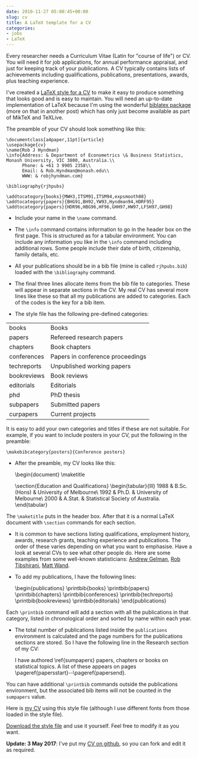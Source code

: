 ```yaml
---
date: 2010-11-27 05:00:45+00:00
slug: cv
title: A LaTeX template for a CV
categories:
- jobs
- LaTeX
---
```


Every researcher needs a Curriculum Vitae (Latin for "course of life") or CV. You will need it for job applications, for annual performance appraisal, and just for keeping track of your publications. A CV typically contains lists of achievements including qualifications, publications, presentations, awards, plus teaching experience.

I've created a [LaTeX style for a CV](/research/cv.sty) to make it easy to produce something that looks good and is easy to maintain. You will need an up-to-date implementation of LaTeX because I'm using the wonderful [biblatex package](http://www.ctan.org/tex-archive/macros/latex/contrib/biblatex/) (more on that in another post) which has only just become available as part of MikTeX and TeXLive.

The preamble of your CV should look something like this:

    \documentclass[a4paper,11pt]{article}
    \usepackage{cv}
    \name{Rob J Hyndman}
    \info{Address: & Department of Econometrics \& Business Statistics, Monash University, VIC 3800, Australia.\\
          Phone: & +61 3 9905 2358\\
          Email: & Rob.Hyndman@monash.edu\\
          WWW: & robjhyndman.com}

    \bibliography{rjhpubs}

    \addtocategory{books}{MWH3,ITSM91,ITSM94,expsmooth08}
    \addtocategory{papers}{BHG91,BH92,YW93,Hyndman94,HDRF95}
    \addtocategory{papers}{HDR96,HBG96,HF96,GHH97,HW97,LFSH97,GH98}



  * Include your name in the `\name` command.

  * The `\info` command contains information to go in the header box on the first page. This is structured as for a tabular environment. You can include any information you like in the `\info` command including additional rows. Some people include their date of birth, citizenship, family details, etc.

  * All your publications should be in a bib file (mine is called `rjhpubs.bib`) loaded with the `\bibliography` command.

  * The final three lines allocate items from the bib file to categories. These will appear in separate sections in the CV. My real CV has several more lines like these so that all my publications are added to categories. Each of the codes is the key for a bib item.

  * The style file has the following pre-defined categories:
<table >
<tbody >
<tr >

<td >books
</td>

<td >Books
</td>
</tr>
<tr >

<td >papers
</td>

<td >Refereed research papers
</td>
</tr>
<tr >

<td >chapters
</td>

<td >Book chapters
</td>
</tr>
<tr >

<td >conferences
</td>

<td >Papers in conference proceedings
</td>
</tr>
<tr >

<td >techreports
</td>

<td >Unpublished working papers
</td>
</tr>
<tr >

<td >bookreviews
</td>

<td >Book reviews
</td>
</tr>
<tr >

<td >editorials
</td>

<td >Editorials
</td>
</tr>
<tr >

<td >phd
</td>

<td >PhD thesis
</td>
</tr>
<tr >

<td >subpapers
</td>

<td >Submitted papers
</td>
</tr>
<tr >

<td >curpapers
</td>

<td >Current projects
</td>
</tr>
</tbody>
</table>
It is easy to add your own categories and titles if these are not suitable. For example, if you want to include posters in your CV, put the following in the preamble:

    \makebibcategory{posters}{Conference posters}


  * After the preamble, my CV looks like this:

    \begin{document}
    \maketitle

    \section{Education and Qualifications}
    \begin{tabular}{lll}
    1988 & B.Sc.(Hons) & University of Melbourne\\
    1992 & Ph.D. & University of Melbourne\\
    2000 & A.Stat. & Statistical Society of Australia.
    \end{tabular}

The `\maketitle` puts in the header box. After that it is a normal LaTeX document with `\section` commands for each section.

  * It is common to have sections listing qualifications, employment history, awards, research grants, teaching experience and publications. The order of these varies depending on what you want to emphasise. Have a look at several CVs to see what other people do. Here are some examples from some well-known statisticians: [Andrew Gelman](http://www.stat.columbia.edu/~gelman/vitae.pdf), [Rob Tibshirani](https://cap.stanford.edu/profiles/viewCV?facultyId=4688&name=Robert_Tibshirani), [Matt Wand](http://matt-wand.utsacademics.info/webmiscl/WandCV.pdf).

  * To add my publications, I have the following lines:

    \begin{publications}
    \printbib{books}
    \printbib{papers}
    \printbib{chapters}
    \printbib{conferences}
    \printbib{techreports}
    \printbib{bookreviews}
    \printbib{editorials}
    \end{publications}

Each `\printbib` command will add a section with all the publications in that category, listed in chronological order and sorted by name within each year.

  * The total number of publications listed inside the `publications` environment is calculated and the page numbers for the publications sections are stored. So I have the following line in the Research section of my CV:

    I have authored \ref{sumpapers} papers, chapters or books on statistical topics. A list of these appears on pages \pageref{papersstart}--\pageref{papersend}.

You can have additional `\printbib` commands outside the publications environment, but the associated bib items will not be counted in the `sumpapers` value.

Here is [my CV](https://github.com/robjhyndman/CV/raw/master/RobHyndmanCV.pdf) using this style file (although I use different fonts from those loaded in the style file).

[Download the style file](/research/cv.sty) and use it yourself. Feel free to modify it as you want.

**Update: 3 May 2017**: I've put my [CV on github](https://github.com/robjhyndman/CV), so you can fork and edit it as required.
